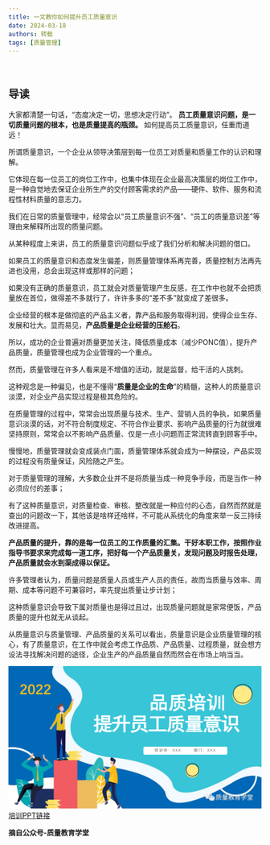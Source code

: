 ```yaml
---
title: 一文教你如何提升员工质量意识
date: 2024-03-18
authors: 转载
tags: [质量管理]
---
```


<!-- truncate -->

<br /> 

## 导读
大家都清楚一句话，“态度决定一切，思想决定行动”。
**员工质量意识问题，是一切质量问题的根本，也是质量提高的瓶颈。**
如何提高员工质量意识，任重而道远！
<br /> 

所谓质量意识，一个企业从领导决策层到每一位员工对质量和质量工作的认识和理解。

它体现在每一位员工的岗位工作中，也集中体现在企业最高决策层的岗位工作中，是一种自觉地去保证企业所生产的交付顾客需求的产品——硬件、软件、服务和流程性材料质量的意志力。

我们在日常的质量管理中，经常会以“员工质量意识不强”、“员工的质量意识差”等理由来解释所出现的质量问题。

从某种程度上来讲，员工的质量意识问题似乎成了我们分析和解决问题的借口。

如果员工的质量意识和态度发生偏差，则质量管理体系再完善，质量控制方法再先进也没用，总会出现这样或那样的问题；

如果没有正确的质量意识，员工就会对质量管理产生反感，在工作中也就不会把质量放在首位，做得差不多就行了，许许多多的“差不多”就变成了差很多。

企业经营的根本是做彻底的产品主义者，靠产品和服务取得利润，使得企业生存、发展和壮大。显而易见，**产品质量是企业经营的压舱石**。

所以，成功的企业普遍对质量更加关注，降低质量成本（减少PONC值），提升产品质量，质量管理也成为企业管理的一个重点。

然而，质量管理在许多人看来是不增值的活动，就是监督，给干活的人挑刺。

这种观念是一种偏见，也是不懂得“**质量是企业的生命**”的精髓，这种人的质量意识淡漠，对企业产品实现过程是极其危险的。 

在质量管理的过程中，常常会出现质量与技术、生产、营销人员的争执，如果质量意识淡漠的话，对不符合制度规定、不符合作业要求、影响产品质量的行为就很难坚持原则，常常会以不影响产品质量、仅是一点小问题而正常流转直到顾客手中。

慢慢地，质量管理就会变成装点门面，质量管理体系就会成为一种摆设，产品实现的过程没有质量保证，风险随之产生。

对于质量管理的理解，大多数企业并不是将质量当成一种竞争手段，而是当作一种必须应付的差事；

有了这种质量意识，对质量检查、审核、整改就是一种应付的心态，自然而然就是查出的问题改一下，其他该是啥样还啥样，不可能从系统化的角度来举一反三持续改进提高。

**产品质量的提升，靠的是每一位员工的工作质量的汇集。干好本职工作，按照作业指导书要求来完成每一道工序，把好每一个产品质量关，发现问题及时报告处理，产品质量就会水到渠成得以保证。**

许多管理者认为，质量问题是质量人员或生产人员的责任，故而当质量与效率、周期、成本等问题不可兼容时，率先提出质量让步计划；

这种质量意识会导致下属对质量也是得过且过，出现质量问题就是家常便饭，产品质量的提升也就无从谈起。

从质量意识与质量管理、产品质量的关系可以看出，质量意识是企业质量管理的核心，有了质量意识，在工作中就会考虑工作品质、产品质量、过程质量，就会想方设法寻找解决问题的途径，企业生产的产品质量自然而然会在市场上响当当。

![](../static/img/blog/24031801.png)
[培训PPT链接](https://mp.weixin.qq.com/s/VD_AoNu84BYZlwjFgo8tAw)

**摘自公众号-质量教育学堂**


